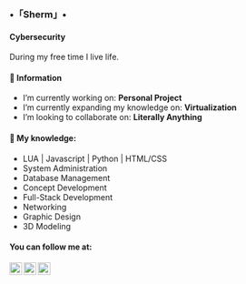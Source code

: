 ### •「Sherm」•
#### Cybersecurity

During my free time I live life.

#### 💬 Information
- I’m currently working on: <b>Personal Project</b>
- I’m currently expanding my knowledge on: <b>Virtualization</b>
- I’m looking to collaborate on: <b>Literally Anything </b>

#### 🌱 My knowledge:
- LUA | Javascript | Python | HTML/CSS
- System Administration
- Database Management
- Concept Development 
- Full-Stack Development 
- Networking
- Graphic Design 
- 3D Modeling 

#### You can follow me at:
[<img align="left" alt="youtube | YouTube" width="22px" src="https://cdn.jsdelivr.net/npm/simple-icons@v3/icons/youtube.svg" />](https://www.youtube.com/channel/UCczJwRSXgM9goCTjapUJLTQ/)
[<img align="left" alt="twitter | Twitter" width="22px" src="https://cdn.jsdelivr.net/npm/simple-icons@v3/icons/twitter.svg" />](https://twitter.com/shermanredux/)
[<img align="left" alt="twitch | Twitch" width="22px" src="https://cdn.jsdelivr.net/npm/simple-icons@v3/icons/twitch.svg" />](https://twitter.com/shermanredux/)  

